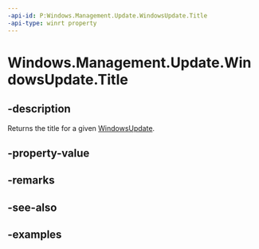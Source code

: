 ```yaml
---
-api-id: P:Windows.Management.Update.WindowsUpdate.Title
-api-type: winrt property
---
```


# Windows.Management.Update.WindowsUpdate.Title

<!--
public string Title { get; }
-->


## -description
Returns the title for a given [WindowsUpdate](./windowsupdate.md).

## -property-value

## -remarks

## -see-also

## -examples


